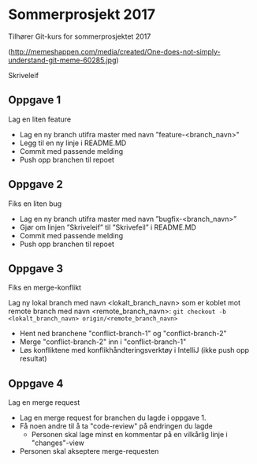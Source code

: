 # Sommerprosjekt 2017

Tilhører Git-kurs for sommerprosjektet 2017

(http://memeshappen.com/media/created/One-does-not-simply-understand-git-meme-60285.jpg)

Skriveleif

## Oppgave 1
Lag en liten feature

- Lag en ny branch utifra master med navn ”feature-<branch_navn>"
- Legg til en ny linje i README.MD
- Commit med passende melding
- Push opp branchen til repoet

## Oppgave 2
Fiks en liten bug

- Lag en ny branch utifra master med navn ”bugfix-<branch_navn>”
- Gjør om linjen ”Skriveleif” til ”Skrivefeil” i README.MD
- Commit med passende melding
- Push opp branchen til repoet

## Oppgave 3
Fiks en merge-konflikt

Lag ny lokal branch med navn <lokalt_branch_navn> som er koblet mot remote branch med 
navn <remote_branch_navn>:
```git checkout -b <lokalt_branch_navn> origin/<remote_branch_navn>```

- Hent ned branchene "conflict-branch-1" og "conflict-branch-2"
- Merge "conflict-branch-2" inn i "conflict-branch-1"
- Løs konfliktene med konflikhåndteringsverktøy i IntelliJ (ikke push opp resultat)

## Oppgave 4
Lag en merge request

- Lag en merge request for branchen du lagde i oppgave 1.
- Få noen andre til å ta "code-review" på endringen du lagde
    - Personen skal lage minst en kommentar på en vilkårlig linje i "changes"-view
- Personen skal akseptere merge-requesten